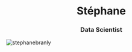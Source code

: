 <h1 align="center">Stéphane</h1>
<h3 align="center">Data Scientist</h3>

<p align="left"> <img src="https://komarev.com/ghpvc/?username=stephanebranly&label=Profile%20views&color=0e75b6&style=flat" alt="stephanebranly" /> </p>

